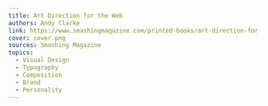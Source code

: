 ```yaml
---
title: Art Direction for the Web
authors: Andy Clarke
link: https://www.smashingmagazine.com/printed-books/art-direction-for-the-web/
cover: cover.png
sources: Smashing Magazine
topics:
  - Visual Design
  - Typography
  - Composition
  - Brand
  - Personality
---
```

